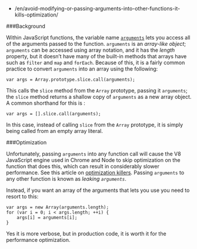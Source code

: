 -   /en/avoid-modifying-or-passing-arguments-into-other-functions-it-kills-optimization/

\#\#\#Background

Within JavaScript functions, the variable name [`arguments`](https://developer.mozilla.org/en-US/docs/Web/JavaScript/Reference/Functions/arguments) lets you access all of the arguments passed to the function. `arguments` is an *array-like object*; `arguments` can be accessed using array notation, and it has the *length* property, but it doesn’t have many of the built-in methods that arrays have such as `filter` and `map` and `forEach`. Because of this, it is a fairly common practice to convert `arguments` into an array using the following:

    var args = Array.prototype.slice.call(arguments);

This calls the `slice` method from the `Array` prototype, passing it `arguments`; the `slice` method returns a shallow copy of `arguments` as a new array object. A common shorthand for this is :

    var args = [].slice.call(arguments);

In this case, instead of calling `slice` from the `Array` prototype, it is simply being called from an empty array literal.

\#\#\#Optimization

Unfortunately, passing `arguments` into any function call will cause the V8 JavaScript engine used in Chrome and Node to skip optimization on the function that does this, which can result in considerably slower performance. See this article on [optimization killers](https://github.com/petkaantonov/bluebird/wiki/Optimization-killers). Passing `arguments` to any other function is known as *leaking `arguments`*.

Instead, if you want an array of the arguments that lets you use you need to resort to this:

    var args = new Array(arguments.length);
    for (var i = 0; i < args.length; ++i) {
        args[i] = arguments[i];
    }

Yes it is more verbose, but in production code, it is worth it for the performance optimization.
